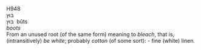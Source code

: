 <body>
  <p>H948<br>  בּוּץ  <br> בּוּץ  ‎  bûts  <br><i>boots </i><br>From an unused root (of the same form) meaning to <i>bleach</i>, that is, (intransitively) <i>be</i> <i>white</i>; probably <i>cotton</i> (of some sort): - fine (white) linen.<br></p>
 </body>